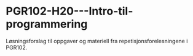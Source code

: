 # PGR102-H20---Intro-til-programmering
Løsningsforslag til oppgaver og materiell fra repetisjonsforelesningene i PGR102.
